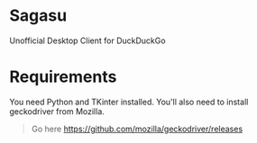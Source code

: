 # Sagasu
Unofficial Desktop Client for DuckDuckGo
# Requirements
You need Python and TKinter installed.
You'll also need to install geckodriver from Mozilla. 
> Go here https://github.com/mozilla/geckodriver/releases
